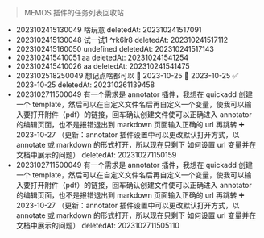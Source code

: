 > MEMOS 插件的任务列表回收站

- 2023102415130049 啥玩意 deletedAt: 202310241517091
- 2023102415130048 试一试1 ^rk6lr8 deletedAt: 202310241517112
- 2023102415160050 undefined deletedAt: 202310241517143
- 2023102415410051 aa deletedAt: 202310241541254
- 2023102415410026 aa deletedAt: 202310241541475
- 2023102518250049 想记点啥都可以 🛫 2023-10-25 📅 2023-10-25 ✅ 2023-10-25 deletedAt: 202310261139458
- 2023102711500049 有一个需求是 annotator 插件，我想在 quickadd 创建一个 template，然后可以在自定义文件名后再自定义一个变量，使我可以输入要打开附件（pdf）的链接，回车确认创建文件使可以正确进入 annotator 的编辑页面，也不是报错退出到 markdown 页面输入正确的 url 再跳转 ➕ 2023-10-27 （更新：annotator 插件设置中可以更改默认打开方式，以 annotate 或 markdown 的形式打开，所以现在只剩下 如何设置 url 变量并在文档中展示的问题） deletedAt: 202310271150159
- 2023102711500049 有一个需求是 annotator 插件，我想在 quickadd 创建一个 template，然后可以在自定义文件名后再自定义一个变量，使我可以输入要打开附件（pdf）的链接，回车确认创建文件使可以正确进入 annotator 的编辑页面，也不是报错退出到 markdown 页面输入正确的 url 再跳转 ➕ 2023-10-27 （更新：annotator 插件设置中可以更改默认打开方式，以 annotate 或 markdown 的形式打开，所以现在只剩下 如何设置 url 变量并在文档中展示的问题） deletedAt: 2023102711505110